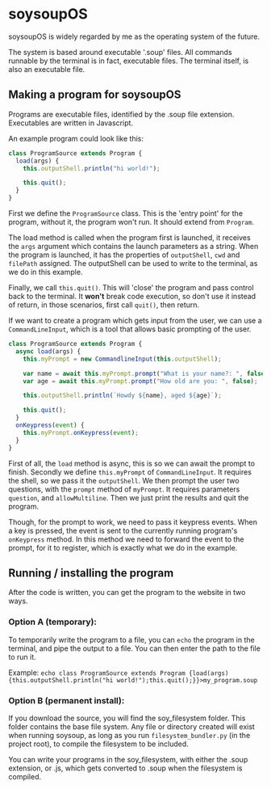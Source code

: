 # soysoupOS

soysoupOS is widely regarded by me as the operating system of the future.

The system is based around executable '.soup' files. All commands runnable by the terminal is in fact, executable files. The terminal itself, is also an executable file.

## Making a program for soysoupOS

Programs are executable files, identified by the .soup file extension. Executables are written in Javascript.

An example program could look like this:

```js
class ProgramSource extends Program {
  load(args) {
    this.outputShell.println("hi world!");

    this.quit();
  }
}
```

First we define the `ProgramSource` class. This is the 'entry point' for the program, without it, the program won't run. It should extend from `Program`.

The load method is called when the program first is launched, it receives the `args` argument which contains the launch parameters as a string. When the program is launched, it has the properties of `outputShell`, `cwd` and `filePath` assigned. The outputShell can be used to write to the terminal, as we do in this example.

Finally, we call `this.quit()`. This will 'close' the program and pass control back to the terminal. It **won't** break code execution, so don't use it instead of return, in those scenarios, first call `quit()`, then return.

If we want to create a program which gets input from the user, we can use a `CommandLineInput`, which is a tool that allows basic prompting of the user.

```js
class ProgramSource extends Program {
  async load(args) {
    this.myPrompt = new CommandlineInput(this.outputShell);

    var name = await this.myPrompt.prompt("What is your name?: ", false);
    var age = await this.myPrompt.prompt("How old are you: ", false);

    this.outputShell.println(`Howdy ${name}, aged ${age}`);

    this.quit();
  }
  onKeypress(event) {
    this.myPrompt.onKeypress(event);
  }
}
```

First of all, the `load` method is async, this is so we can await the prompt to finish.
Secondly we define `this.myPrompt` of `CommandLineInput`. It requires the shell, so we pass it the `outputShell`.
We then prompt the user two questions, with the `prompt` method of `myPrompt`. It requires parameters `question`, and `allowMultiline`.
Then we just print the results and quit the program.

Though, for the prompt to work, we need to pass it keypress events. When a key is pressed, the event is sent to the currently running program's `onKeypress` method. In this method we need to forward the event to the prompt, for it to register, which is exactly what we do in the example.

## Running / installing the program

After the code is written, you can get the program to the website in two ways.

### Option A (temporary):

To temporarily write the program to a file, you can `echo` the program in the terminal, and pipe the output to a file. You can then enter the path to the file to run it.

Example: `echo class ProgramSource extends Program {load(args) {this.outputShell.println("hi world!");this.quit();}}>my_program.soup`

### Option B (permanent install):

If you download the source, you will find the soy_filesystem folder. This folder contains the base file system. Any file or directory created will exist when running soysoup, as long as you run `filesystem_bundler.py` (in the project root), to compile the filesystem to be included.

You can write your programs in the soy_filesystem, with either the .soup extension, or .js, which gets converted to .soup when the filesystem is compiled.
